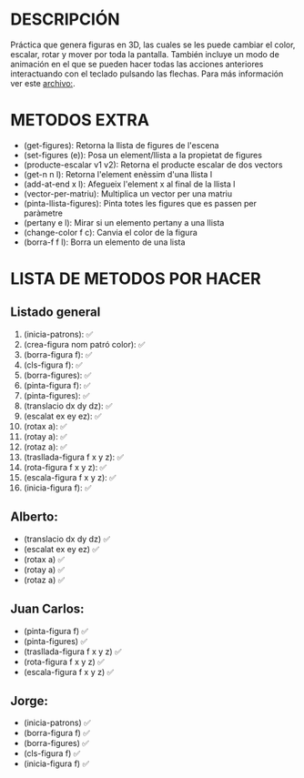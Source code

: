 # DESCRIPCIÓN

Práctica que genera figuras en 3D, las cuales se les puede cambiar el color, escalar, rotar y mover por toda la pantalla. También incluye un modo de animación en el que se pueden hacer todas las acciones anteriores interactuando con el teclado pulsando las flechas. Para más información ver este [archivo:](https://github.com/PlatanosVerdes/Lisp3D/blob/main/Proposta%20Pr%C3%A0ctica%20LISP%202021-22.pdf).

# METODOS EXTRA

- (get-figures):                Retorna la llista de figures de l'escena
- (set-figures (e)):            Posa un element/llista a la propietat de figures 
- (producte-escalar v1 v2):     Retorna el producte escalar de dos vectors
- (get-n n l):                  Retorna l'element enèssim d'una llista l
- (add-at-end x l):             Afegueix l'element x al final de la llista l
- (vector-per-matriu):          Multiplica un vector per una matriu
- (pinta-llista-figures):       Pinta totes les figures que es passen per paràmetre
- (pertany e l):                Mirar si un elemento pertany a una llista
- (change-color f c):           Canvia el color de la figura
- (borra-f f l):                Borra un elemento de una lista


# LISTA DE METODOS POR HACER

## Listado general
1. (inicia-patrons):                ✅
2. (crea-figura nom patró color):   ✅ 
3. (borra-figura f):                ✅ 
4. (cls-figura f):                  ✅
5. (borra-figures):                 ✅
6. (pinta-figura f):                ✅
7. (pinta-figures):                 ✅
8. (translacio dx dy dz):           ✅
9. (escalat ex ey ez):              ✅
10. (rotax a):                      ✅
11. (rotay a):                      ✅
12. (rotaz a):                      ✅
13. (trasllada-figura f x y z):     ✅
14. (rota-figura f x y z):          ✅
15. (escala-figura f x y z):        ✅
16. (inicia-figura f):              ✅

## Alberto:
- (translacio dx dy dz)             ✅
- (escalat ex ey ez)                ✅
- (rotax a)                         ✅
- (rotay a)                         ✅
- (rotaz a)                         ✅

## Juan Carlos:
- (pinta-figura f)                  ✅
- (pinta-figures)                   ✅
- (trasllada-figura f x y z)        ✅    
- (rota-figura f x y z)             ✅
- (escala-figura f x y z)           ✅    

## Jorge:
- (inicia-patrons)                  ✅
- (borra-figura f)                  ✅ 
- (borra-figures)                   ✅
- (cls-figura f)                    ✅
- (inicia-figura f)                 ✅
